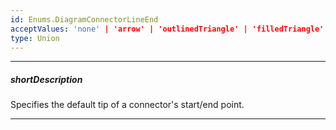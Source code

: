 ```yaml
---
id: Enums.DiagramConnectorLineEnd
acceptValues: 'none' | 'arrow' | 'outlinedTriangle' | 'filledTriangle'
type: Union
---
```

---
##### shortDescription
Specifies the default tip of a connector's start/end point.

---
<!--
dxDiagramOptions.defaultItemProperties.connectorLineEnd(10 UI Components\dxDiagram\1 Configuration\defaultItemProperties\connectorLineEnd.md)(ui\diagram.d.ts)
dxDiagramOptions.defaultItemProperties.connectorLineStart(10 UI Components\dxDiagram\1 Configuration\defaultItemProperties\connectorLineStart.md)(ui\diagram.d.ts)
-->